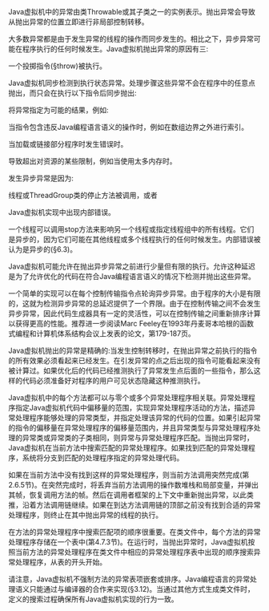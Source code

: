 Java虚拟机中的异常由类Throwable或其子类之一的实例表示。抛出异常会导致从抛出异常的位置立即进行非局部控制转移。

大多数异常都是由于发生异常的线程的操作而同步发生的。相比之下，异步异常可能在程序执行的任何时候发生。Java虚拟机抛出异常的原因有三:

一个投掷指令(§throw)被执行。

Java虚拟机同步检测到执行状态异常。处理步骤这些异常不会在程序中的任意点抛出，而只会在执行以下指令后同步抛出:

将异常指定为可能的结果，例如:

当指令包含违反Java编程语言语义的操作时，例如在数组边界之外进行索引。

当加载或链接部分程序时发生错误时。

导致超出对资源的某些限制，例如当使用太多内存时。

发生异步异常是因为:

线程或ThreadGroup类的停止方法被调用，或者

Java虚拟机实现中出现内部错误。

一个线程可以调用stop方法来影响另一个线程或指定线程组中的所有线程。它们是异步的，因为它们可能在其他线程或多个线程执行的任何时候发生。内部错误被认为是异步的(§6.3)。

Java虚拟机可能允许在抛出异步异常之前进行少量但有限的执行。允许这种延迟是为了允许优化的代码在符合Java编程语言语义的情况下检测并抛出这些异常。

一个简单的实现可以在每个控制传输指令点轮询异步异常。由于程序的大小是有限的，这就为检测异步异常的总延迟提供了一个界限。由于在控制传输之间不会发生异步异常，因此代码生成器具有一定的灵活性，可以在控制传输之间重新排序计算以获得更高的性能。推荐进一步阅读Marc Feeley在1993年丹麦哥本哈根的函数式编程和计算机体系结构会议上发表的论文，第179-187页。

Java虚拟机抛出的异常是精确的:当发生控制转移时，在抛出异常之前执行的指令的所有效果必须看起来已经发生。在引发异常的点之后出现的指令可能看起来没有被计算过。如果优化后的代码已经推测执行了异常发生点后面的一些指令，那么这样的代码必须准备好对程序的用户可见状态隐藏这种推测执行。

Java虚拟机中的每个方法都可以与零个或多个异常处理程序相关联。异常处理程序指定Java虚拟机代码中偏移量的范围，实现异常处理程序活动的方法，描述异常处理程序能够处理的异常类型，并指定处理该异常的代码的位置。如果引起异常的指令的偏移量在异常处理程序的偏移量范围内，并且异常类型与异常处理程序处理的异常类或异常类的子类相同，则异常与异常处理程序匹配。当抛出异常时，Java虚拟机在当前方法中搜索匹配的异常处理程序。如果找到匹配的异常处理程序，系统将分支到匹配的处理程序指定的异常处理代码。

如果在当前方法中没有找到这样的异常处理程序，则当前方法调用突然完成(第2.6.5节)。在突然完成时，将丢弃当前方法调用的操作数堆栈和局部变量，并弹出其帧，恢复调用方法的帧。然后在调用者框架的上下文中重新抛出异常，以此类推，沿着方法调用链继续。如果在到达方法调用链的顶部之前没有找到合适的异常处理程序，则终止在其中抛出异常的线程的执行。

在方法的异常处理程序中搜索匹配项的顺序很重要。在类文件中，每个方法的异常处理程序存储在一个表中(第4.7.3节)。在运行时，当抛出异常时，Java虚拟机按照当前方法的异常处理程序在类文件中相应的异常处理程序表中出现的顺序搜索异常处理程序，从表的开头开始。

请注意，Java虚拟机不强制方法的异常表项嵌套或排序。Java编程语言的异常处理语义只能通过与编译器的合作来实现(§3.12)。当通过其他方式生成类文件时，定义的搜索过程确保所有Java虚拟机实现的行为一致。